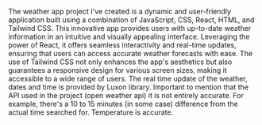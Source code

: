 The weather app project I've created is a dynamic and user-friendly application built using a combination of JavaScript, CSS, React, HTML, and Tailwind CSS. This innovative app provides users with up-to-date weather information in an intuitive and visually appealing interface. Leveraging the power of React, it offers seamless interactivity and real-time updates, ensuring that users can access accurate weather forecasts with ease. The use of Tailwind CSS not only enhances the app's aesthetics but also guarantees a responsive design for various screen sizes, making it accessible to a wide range of users.
The real time update of the weather, dates and time is provided by Luxon library.
Important to mention that the API used in the project (open weather api) it is not entirely accurate. For example, there's a 10 to 15 minutes (in some case) difference from the actual time searched for. Temperature is accurate.
